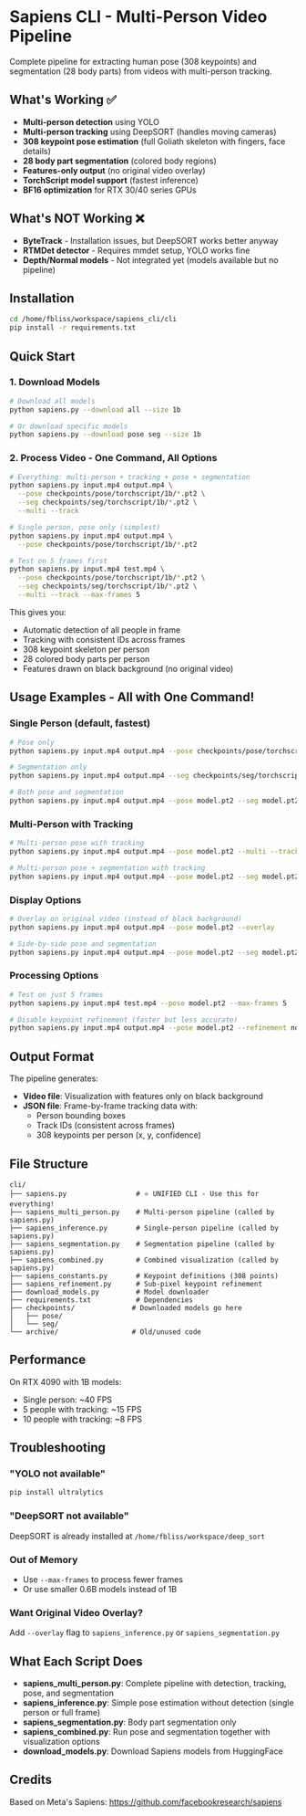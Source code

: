 # Sapiens CLI - Multi-Person Video Pipeline

Complete pipeline for extracting human pose (308 keypoints) and segmentation (28 body parts) from videos with multi-person tracking.

## What's Working ✅

- **Multi-person detection** using YOLO
- **Multi-person tracking** using DeepSORT (handles moving cameras)
- **308 keypoint pose estimation** (full Goliath skeleton with fingers, face details)
- **28 body part segmentation** (colored body regions)
- **Features-only output** (no original video overlay)
- **TorchScript model support** (fastest inference)
- **BF16 optimization** for RTX 30/40 series GPUs

## What's NOT Working ❌

- **ByteTrack** - Installation issues, but DeepSORT works better anyway
- **RTMDet detector** - Requires mmdet setup, YOLO works fine
- **Depth/Normal models** - Not integrated yet (models available but no pipeline)

## Installation

```bash
cd /home/fbliss/workspace/sapiens_cli/cli
pip install -r requirements.txt
```

## Quick Start

### 1. Download Models

```bash
# Download all models
python sapiens.py --download all --size 1b

# Or download specific models
python sapiens.py --download pose seg --size 1b
```

### 2. Process Video - One Command, All Options

```bash
# Everything: multi-person + tracking + pose + segmentation
python sapiens.py input.mp4 output.mp4 \
  --pose checkpoints/pose/torchscript/1b/*.pt2 \
  --seg checkpoints/seg/torchscript/1b/*.pt2 \
  --multi --track

# Single person, pose only (simplest)
python sapiens.py input.mp4 output.mp4 \
  --pose checkpoints/pose/torchscript/1b/*.pt2

# Test on 5 frames first
python sapiens.py input.mp4 test.mp4 \
  --pose checkpoints/pose/torchscript/1b/*.pt2 \
  --seg checkpoints/seg/torchscript/1b/*.pt2 \
  --multi --track --max-frames 5
```

This gives you:
- Automatic detection of all people in frame
- Tracking with consistent IDs across frames
- 308 keypoint skeleton per person
- 28 colored body parts per person
- Features drawn on black background (no original video)

## Usage Examples - All with One Command!

### Single Person (default, fastest)
```bash
# Pose only
python sapiens.py input.mp4 output.mp4 --pose checkpoints/pose/torchscript/1b/*.pt2

# Segmentation only  
python sapiens.py input.mp4 output.mp4 --seg checkpoints/seg/torchscript/1b/*.pt2

# Both pose and segmentation
python sapiens.py input.mp4 output.mp4 --pose model.pt2 --seg model.pt2
```

### Multi-Person with Tracking
```bash
# Multi-person pose with tracking
python sapiens.py input.mp4 output.mp4 --pose model.pt2 --multi --track

# Multi-person pose + segmentation with tracking
python sapiens.py input.mp4 output.mp4 --pose model.pt2 --seg model.pt2 --multi --track
```

### Display Options
```bash
# Overlay on original video (instead of black background)
python sapiens.py input.mp4 output.mp4 --pose model.pt2 --overlay

# Side-by-side pose and segmentation
python sapiens.py input.mp4 output.mp4 --pose model.pt2 --seg model.pt2 --side-by-side
```

### Processing Options
```bash
# Test on just 5 frames
python sapiens.py input.mp4 test.mp4 --pose model.pt2 --max-frames 5

# Disable keypoint refinement (faster but less accurate)
python sapiens.py input.mp4 output.mp4 --pose model.pt2 --refinement none
```

## Output Format

The pipeline generates:
- **Video file**: Visualization with features only on black background
- **JSON file**: Frame-by-frame tracking data with:
  - Person bounding boxes
  - Track IDs (consistent across frames)
  - 308 keypoints per person (x, y, confidence)

## File Structure

```
cli/
├── sapiens.py                 # ⭐ UNIFIED CLI - Use this for everything!
├── sapiens_multi_person.py    # Multi-person pipeline (called by sapiens.py)
├── sapiens_inference.py       # Single-person pipeline (called by sapiens.py)
├── sapiens_segmentation.py    # Segmentation pipeline (called by sapiens.py)
├── sapiens_combined.py        # Combined visualization (called by sapiens.py)
├── sapiens_constants.py       # Keypoint definitions (308 points)
├── sapiens_refinement.py      # Sub-pixel keypoint refinement
├── download_models.py         # Model downloader
├── requirements.txt           # Dependencies
├── checkpoints/              # Downloaded models go here
│   ├── pose/
│   └── seg/
└── archive/                  # Old/unused code
```

## Performance

On RTX 4090 with 1B models:
- Single person: ~40 FPS
- 5 people with tracking: ~15 FPS
- 10 people with tracking: ~8 FPS

## Troubleshooting

### "YOLO not available"
```bash
pip install ultralytics
```

### "DeepSORT not available"
DeepSORT is already installed at `/home/fbliss/workspace/deep_sort`

### Out of Memory
- Use `--max-frames` to process fewer frames
- Or use smaller 0.6B models instead of 1B

### Want Original Video Overlay?
Add `--overlay` flag to `sapiens_inference.py` or `sapiens_segmentation.py`

## What Each Script Does

- **sapiens_multi_person.py**: Complete pipeline with detection, tracking, pose, and segmentation
- **sapiens_inference.py**: Simple pose estimation without detection (single person or full frame)
- **sapiens_segmentation.py**: Body part segmentation only
- **sapiens_combined.py**: Run pose and segmentation together with visualization options
- **download_models.py**: Download Sapiens models from HuggingFace

## Credits

Based on Meta's Sapiens: https://github.com/facebookresearch/sapiens